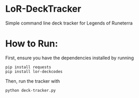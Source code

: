 # LoR-DeckTracker
Simple command line deck tracker for Legends of Runeterra

# How to Run:
First, ensure you have the dependencies installed by running
```
pip install requests
pip install lor-deckcodes
```
Then, run the tracker with
```
python deck-tracker.py
```

